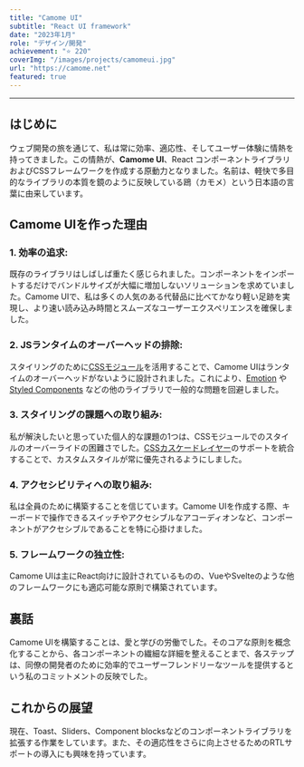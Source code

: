 ```yaml
---
title: "Camome UI"
subtitle: "React UI framework"
date: "2023年1月"
role: "デザイン/開発"
achievement: "⭐️ 220"
coverImg: "/images/projects/camomeui.jpg"
url: "https://camome.net"
featured: true
---
```


---

## はじめに

ウェブ開発の旅を通じて、私は常に効率、適応性、そしてユーザー体験に情熱を持ってきました。この情熱が、**Camome UI**、React コンポーネントライブラリおよびCSSフレームワークを作成する原動力となりました。名前は、軽快で多目的なライブラリの本質を鏡のように反映している鴎（カモメ）という日本語の言葉に由来しています。

## Camome UIを作った理由

### **1. 効率の追求:**

既存のライブラリはしばしば重たく感じられました。コンポーネントをインポートするだけでバンドルサイズが大幅に増加しないソリューションを求めていました。Camome UIで、私は多くの人気のある代替品に比べてかなり軽い足跡を実現し、より速い読み込み時間とスムーズなユーザーエクスペリエンスを確保しました。

### **2. JSランタイムのオーバーヘッドの排除:**

スタイリングのために[CSSモジュール](https://github.com/css-modules/css-modules)を活用することで、Camome UIはランタイムのオーバーヘッドがないように設計されました。これにより、[Emotion](https://emotion.sh/docs/introduction) や [Styled Components](https://styled-components.com/) などの他のライブラリで一般的な問題を回避しました。

### **3. スタイリングの課題への取り組み:**

私が解決したいと思っていた個人的な課題の1つは、CSSモジュールでのスタイルのオーバーライドの困難さでした。[CSSカスケードレイヤー](https://developer.mozilla.org/en-US/docs/Web/CSS/@layer)のサポートを統合することで、カスタムスタイルが常に優先されるようにしました。

### **4. アクセシビリティへの取り組み:**

私は全員のために構築することを信じています。Camome UIを作成する際、キーボードで操作できるスイッチやアクセシブルなアコーディオンなど、コンポーネントがアクセシブルであることを特に心掛けました。

### **5. フレームワークの独立性:**

Camome UIは主にReact向けに設計されているものの、VueやSvelteのような他のフレームワークにも適応可能な原則で構築されています。

## 裏話

Camome UIを構築することは、愛と学びの労働でした。そのコアな原則を概念化することから、各コンポーネントの繊細な詳細を整えることまで、各ステップは、同僚の開発者のために効率的でユーザーフレンドリーなツールを提供するという私のコミットメントの反映でした。

## これからの展望

現在、Toast、Sliders、Component blocksなどのコンポーネントライブラリを拡張する作業をしています。また、その適応性をさらに向上させるためのRTLサポートの導入にも興味を持っています。
